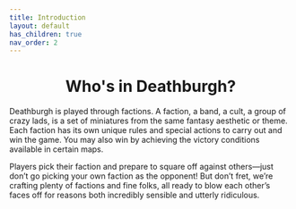 ```yaml
---
title: Introduction
layout: default
has_children: true
nav_order: 2
---
```

<link rel="stylesheet" href="style.css">
<h1 style="text-align: center;"> Who's in Deathburgh?</h1>

Deathburgh is played through factions. A faction, a band, a cult, a group of crazy lads, is a set of
miniatures from the same fantasy aesthetic or theme. Each faction has its own unique rules
and special actions to carry out and win the game. You may also win by achieving the victory
conditions available in certain maps.


Players pick their faction and prepare to square off against others—just don’t go picking your
own faction as the opponent! But don’t fret, we’re crafting plenty of factions and fine folks, all
ready to blow each other’s faces off for reasons both incredibly sensible and utterly ridiculous.